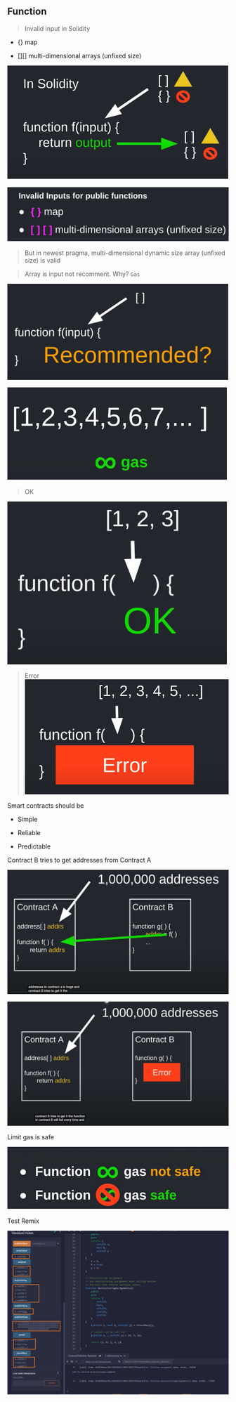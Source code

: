 ## Function

> Invalid input in Solidity

- {} map

- [][] multi-dimensional arrays (unfixed size)

![Function!](./images/funtion_2.png "Function!")

![Function!](./images/funtion_3.png "Function!")

> But in newest pragma, multi-dimensional dynamic size array (unfixed size) is valid

> Array is input not recomment. Why? `Gas`

![Function!](./images/funtion_4.png "Function!")

![Function!](./images/funtion_5.png "Function!")

> OK

![Function!](./images/funtion_6.png "Function!")

> Error
![Function!](./images/funtion_7.png "Function!")

Smart contracts should be

- Simple

- Reliable

- Predictable

Contract B tries to get addresses from Contract A

![Function!](./images/funtion_8.png "Function!")

![Function!](./images/funtion_9.png "Function!")

Limit gas is safe

![Function!](./images/funtion_10.png "Function!")

Test Remix

![Function!](./images/funtion_11.png "Function!")